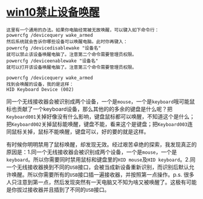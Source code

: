 # [win10禁止设备唤醒](https://www.zhihu.com/question/48154015)

```shell
这里有一个通用的办法。如果你电脑经常被无故唤醒，可以键入如下命令行：
powercfg /devicequery wake_armed
然后系统就会告诉你哪些设备可以唤醒电脑。此时你再键入：
powercfg /devicedisablewake "设备名"
就可以禁止该设备唤醒电脑了。注意第二个命令需要管理员权限。
powercfg /deviceenablewake "设备名"
就可以打开该设备唤醒电脑了。注意第三个命令需要管理员权限。
```

```shell
powercfg /devicequery wake_armed
找到会唤醒的设备，我的是这样：
HID Keyboard Device (002)
```

同一个无线接收器会被识别成两个设备，一个是`mouse`，一个是`keyboard`哦可能鼠标也贡献了一个keyboard设备，那么其他的的多余的键盘是什么呢？把`Keyboard001`关掉好像没有什么影响，键盘鼠标都可以唤醒，不知道这个是什么；把`Keyboard002`关掉鼠标能唤醒，键盘不能，看来这个是键盘；把`Keyboard003`连同鼠标关掉，鼠标不能唤醒，键盘可以，好的要的就是这样。

有时候你明明禁用了鼠标唤醒，却发现无效。经过艰苦卓绝的探索，我发现真正的原因是：1.同一个无线接收器会被识别成两个设备，一个是`mouse`，一个是`keyboard`。所以你需要同时禁用鼠标和键盘里的`HID mouse`及`HID keyboard`。2.同一个无线接收器换到不同的`USB`接口，会被当成新设备重新识别，而识别后默认允许唤醒。所以你需要所有的`USB`接口插一遍接收器，并按照第一点操作。p.s. 很多人只注意到第一点，然后发现突然有一天电脑又不知为啥又被唤醒了。这极有可能是你拔过接收器并且插到了不同的`USB`接口。

